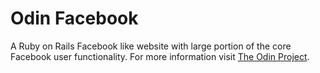 # Odin Facebook

A Ruby on Rails Facebook like website with large portion of the core Facebook user functionality. For more information visit [The Odin Project](https://www.theodinproject.com/courses/ruby-on-rails/lessons/final-project).
